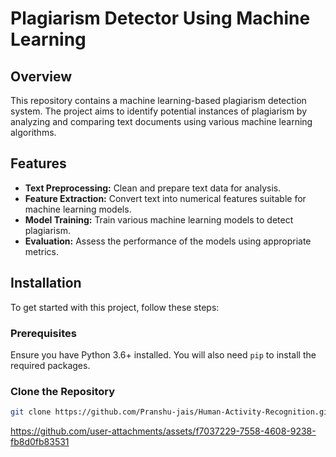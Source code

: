# Plagiarism Detector Using Machine Learning

## Overview

This repository contains a machine learning-based plagiarism detection system. The project aims to identify potential instances of plagiarism by analyzing and comparing text documents using various machine learning algorithms.

## Features

- **Text Preprocessing:** Clean and prepare text data for analysis.
- **Feature Extraction:** Convert text into numerical features suitable for machine learning models.
- **Model Training:** Train various machine learning models to detect plagiarism.
- **Evaluation:** Assess the performance of the models using appropriate metrics.

## Installation

To get started with this project, follow these steps:

### Prerequisites

Ensure you have Python 3.6+ installed. You will also need `pip` to install the required packages.

### Clone the Repository

```bash
git clone https://github.com/Pranshu-jais/Human-Activity-Recognition.git
```

https://github.com/user-attachments/assets/f7037229-7558-4608-9238-fb8d0fb83531

